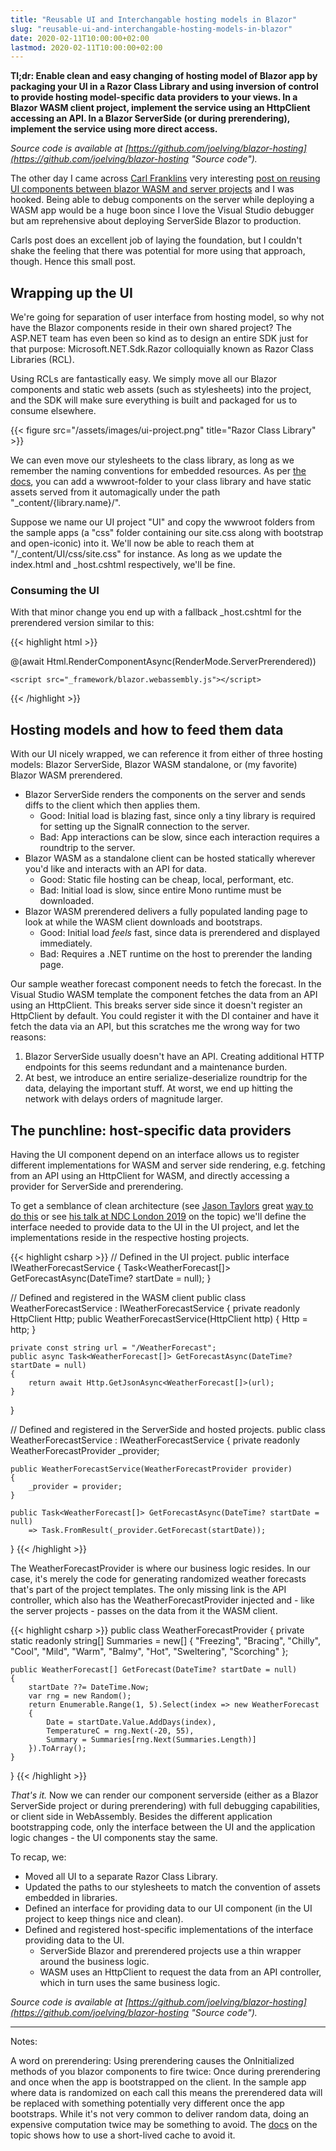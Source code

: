 ```yaml
---
title: "Reusable UI and Interchangable hosting models in Blazor"
slug: "reusable-ui-and-interchangable-hosting-models-in-blazor"
date: 2020-02-11T10:00:00+02:00
lastmod: 2020-02-11T10:00:00+02:00
---
```


**Tl;dr: Enable clean and easy changing of hosting model of Blazor app by packaging your UI in a Razor Class Library and using inversion of control to provide hosting model-specific data providers to your views. In a Blazor WASM client project, implement the service using an HttpClient accessing an API. In a Blazor ServerSide (or during prerendering), implement the service using more direct access.**

*Source code is available at [https://github.com/joelving/blazor-hosting](https://github.com/joelving/blazor-hosting "Source code").*

The other day I came across [Carl Franklins](https://twitter.com/carlfranklin "@carlfranklin") very interesting [post on reusing UI components between blazor WASM and server projects](http://www.appvnext.com/blog/2020/2/2/reuse-blazor-wasm-ui-in-blazor-server "Reuse Blazor WASM UI in Blazor Server") and I was hooked. Being able to debug components on the server while deploying a WASM app would be a huge boon since I love the Visual Studio debugger but am reprehensive about deploying ServerSide Blazor to production.

Carls post does an excellent job of laying the foundation, but I couldn't shake the feeling that there was potential for more using that approach, though. Hence this small post.

## Wrapping up the UI

We're going for separation of user interface from hosting model, so why not have the Blazor components reside in their own shared project? The ASP.NET team has even been so kind as to design an entire SDK just for that purpose: Microsoft.NET.Sdk.Razor colloquially known as Razor Class Libraries (RCL).

Using RCLs are fantastically easy. We simply move all our Blazor components and static web assets (such as stylesheets) into the project, and the SDK will make sure everything is built and packaged for us to consume elsewhere.

{{< figure src="/assets/images/ui-project.png" title="Razor Class Library" >}}

We can even move our stylesheets to the class library, as long as we remember the naming conventions for embedded resources. As per [the docs](https://docs.microsoft.com/en-us/aspnet/core/razor-pages/ui-class#create-an-rcl-with-static-assets "Create reusable UI using the Razor class library project in ASP.NET Core"), you can add a wwwroot-folder to your class library and have static assets served from it automagically under the path "_content/{library.name}/".

Suppose we name our UI project "UI" and copy the wwwroot folders from the sample apps (a "css" folder containing our site.css along with bootstrap and open-iconic) into it. We'll now be able to reach them at "/_content/UI/css/site.css" for instance. As long as we update the index.html and _host.cshtml respectively, we'll be fine.

### Consuming the UI

With that minor change you end up with a fallback _host.cshtml for the prerendered version similar to this:

{{< highlight html >}}
<!DOCTYPE html>
<html>
<head>
    <meta charset="utf-8" />
    <meta name="viewport" content="width=device-width, initial-scale=1.0" />
    <title>Blazor WebAssembly Prerendered</title>
    <base href="~/" />
    <link href="/_content/ui/css/bootstrap/bootstrap.min.css" rel="stylesheet" />
    <link href="/_content/ui/css/site.css" rel="stylesheet" />
</head>
<body>
    <app>@(await Html.RenderComponentAsync<App>(RenderMode.ServerPrerendered))</app>

    <script src="_framework/blazor.webassembly.js"></script>
</body>
</html>
{{< /highlight >}}

## Hosting models and how to feed them data

With our UI nicely wrapped, we can reference it from either of three hosting models: Blazor ServerSide, Blazor WASM standalone, or (my favorite) Blazor WASM prerendered.
* Blazor ServerSide renders the components on the server and sends diffs to the client which then applies them.
  + Good: Initial load is blazing fast, since only a tiny library is required for setting up the SignalR connection to the server.
  - Bad: App interactions can be slow, since each interaction requires a roundtrip to the server.
* Blazor WASM as a standalone client can be hosted statically wherever you'd like and interacts with an API for data.
  + Good: Static file hosting can be cheap, local, performant, etc.
  - Bad: Initial load is slow, since entire Mono runtime must be downloaded.
* Blazor WASM prerendered delivers a fully populated landing page to look at while the WASM client downloads and bootstraps.
  + Good: Initial load *feels* fast, since data is prerendered and displayed immediately.
  - Bad: Requires a .NET runtime on the host to prerender the landing page.

Our sample weather forecast component needs to fetch the forecast. In the Visual Studio WASM template the component fetches the data from an API using an HttpClient. This breaks server side since it doesn't register an HttpClient by default. You could register it with the DI container and have it fetch the data via an API, but this scratches me the wrong way for two reasons:
1. Blazor ServerSide usually doesn't have an API. Creating additional HTTP endpoints for this seems redundant and a maintenance burden.
2. At best, we introduce an entire serialize-deserialize roundtrip for the data, delaying the important stuff. At worst, we end up hitting the network with delays orders of magnitude larger.

## The punchline: host-specific data providers
Having the UI component depend on an interface allows us to register different implementations for WASM and server side rendering, e.g. fetching from an API using an HttpClient for WASM, and directly accessing a provider for ServerSide and prerendering.

To get a semblance of clean architecture (see [Jason Taylors](https://twitter.com/jasontaylordev "@jasontaylordev") great [way to do this](https://github.com/jasontaylordev/CleanArchitecture "Clean architecture") or see [his talk at NDC London 2019](https://www.youtube.com/watch?v=Zygw4UAxCdg "Clean Architecture with ASP.NET Core 2.2 - Jason Taylor") on the topic) we'll define the interface needed to provide data to the UI in the UI project, and let the implementations reside in the respective hosting projects.

{{< highlight csharp >}}
// Defined in the UI project.
public interface IWeatherForecastService
{
	Task<WeatherForecast[]> GetForecastAsync(DateTime? startDate = null);
}

// Defined and registered in the WASM client
public class WeatherForecastService : IWeatherForecastService
{
	private readonly HttpClient Http;
	public WeatherForecastService(HttpClient http)
	{
		Http = http;
	}

	private const string url = "/WeatherForecast";
	public async Task<WeatherForecast[]> GetForecastAsync(DateTime? startDate = null)
	{
		return await Http.GetJsonAsync<WeatherForecast[]>(url);
	}
}

// Defined and registered in the ServerSide and hosted projects.
public class WeatherForecastService : IWeatherForecastService
{
	private readonly WeatherForecastProvider _provider;

	public WeatherForecastService(WeatherForecastProvider provider)
	{
		_provider = provider;
	}

	public Task<WeatherForecast[]> GetForecastAsync(DateTime? startDate = null)
		=> Task.FromResult(_provider.GetForecast(startDate));
}
{{< /highlight >}}

The WeatherForecastProvider is where our business logic resides. In our case, it's merely the code for generating randomized weather forecasts that's part of the project templates.
The only missing link is the API controller, which also has the WeatherForecastProvider injected and - like the server projects - passes on the data from it the WASM client.

{{< highlight csharp >}}
public class WeatherForecastProvider
{
	private static readonly string[] Summaries = new[]
	{
		"Freezing", "Bracing", "Chilly", "Cool", "Mild", "Warm", "Balmy", "Hot", "Sweltering", "Scorching"
	};

	public WeatherForecast[] GetForecast(DateTime? startDate = null)
	{
		startDate ??= DateTime.Now;
		var rng = new Random();
		return Enumerable.Range(1, 5).Select(index => new WeatherForecast
		{
			Date = startDate.Value.AddDays(index),
			TemperatureC = rng.Next(-20, 55),
			Summary = Summaries[rng.Next(Summaries.Length)]
		}).ToArray();
	}
}
{{< /highlight >}}

*That's it.* Now we can render our component serverside (either as a Blazor ServerSide project or during prerendering) with full debugging capabilities, or client side in WebAssembly. Besides the different application bootstrapping code, only the interface between the UI and the application logic changes - the UI components stay the same.

To recap, we:
- Moved all UI to a separate Razor Class Library.
- Updated the paths to our stylesheets to match the convention of assets embedded in libraries.
- Defined an interface for providing data to our UI component (in the UI project to keep things nice and clean).
- Defined and registered host-specific implementations of the interface providing data to the UI.
  - ServerSide Blazor and prerendered projects use a thin wrapper around the business logic.
  - WASM uses an HttpClient to request the data from an API controller, which in turn uses the same business logic.

*Source code is available at [https://github.com/joelving/blazor-hosting](https://github.com/joelving/blazor-hosting "Source code").*

---

Notes:

A word on prerendering: Using prerendering causes the OnInitialized methods of you blazor components to fire twice: Once during prerendering and once when the app is bootstrapped on the client. In the sample app where data is randomized on each call this means the prerendered data will be replaced with something potentially very different once the app bootstraps. While it's not very common to deliver random data, doing an expensive computation twice may be something to avoid. The [docs](https://docs.microsoft.com/en-us/aspnet/core/blazor/hosting-models?view=aspnetcore-3.1#stateful-reconnection-after-prerendering "ASP.NET Core Blazor hosting models") on the topic shows how to use a short-lived cache to avoid it.